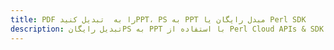 ---title: PDF را به  تبدیل کنیدPPT، PS به PPT مبدل رایگان یا Perl SDKdescription: تبدیل رایگانPS به PPT با استفاده از Perl Cloud APIs & SDK همچنین اسناد PDF را در Cloud ایجاد، ویرایش و رندر کنید.---